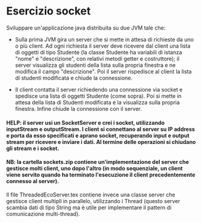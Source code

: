 # Esercizio socket
Sviluppare un'applicazione java distribuita su due JVM tale che:

- Sulla prima JVM gira un server che si mette in attesa di richieste da uno o più client.
Ad ogni richiesta il server deve ricevere dal client una lista di oggetti di tipo Studente (la classe Studente ha variabili di istanza "nome" e "descrizione", con relativi metodi getter e costruttore); il server visualizza gli studenti della lista sulla propria finestra e ne modifica il campo "descrizione".
Poi il server rispedisce al client la lista di studenti modificata e chiude la connessione.


- Il client contatta il server richiedendo una connessione via socket e spedisce una lista di oggetti Studente (come sopra).
Poi si mette in attesa della lista di Studenti modificata e la visualizza sulla propria finestra.
Infine chiude la connessione con il server.

#### HELP: il server usi un SocketServer e crei i socket, utilizzando inputStream e outputStream. I client si connettano al server su IP address e porta da esso specificati e aprano socket, recuperando input e output stream per ricevere e inviare i dati. Al termine delle operazioni si chiudano gli stream e i socket.

#### NB: la cartella sockets.zip contiene un'implementazione del server che gestisce molti client, uno dopo l'altro (in modo sequenziale, un client viene servito quando ha terminato l'esecuzione il client precedentemente connesso al server).
 Il file ThreadedEcoServer.tex contiene invece una classe server che gestisce client multipli in parallelo, utilizzando i Thread (questo server scambia dati di tipo String ma è utile per implementare il pattern di comunicazione multi-thread).